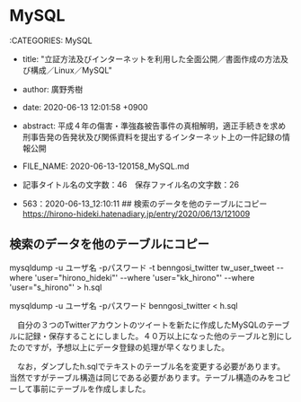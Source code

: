 # MySQL

:CATEGORIES: MySQL

 - title: "立証方法及びインターネットを利用した全面公開／書面作成の方法及び構成／Linux／MySQL"
 - author: 廣野秀樹
 - date: 2020-06-13 12:01:58 +0900
 - abstract: 平成４年の傷害・準強姦被告事件の真相解明，適正手続きを求め刑事告発の告発状及び関係資料を提出するインターネット上の一件記録の情報公開
 - FILE_NAME: 2020-06-13-120158_MySQL.md
 - 記事タイトル名の文字数：46　保存ファイル名の文字数：26

 - 563：2020-06-13_12:10:11 ## 検索のデータを他のテーブルにコピー https://hirono-hideki.hatenadiary.jp/entry/2020/06/13/121009






## 検索のデータを他のテーブルにコピー

mysqldump -u ユーザ名 -pパスワード -t benngosi_twitter tw_user_tweet --where 'user="hirono_hideki"' --where 'user="kk_hirono"' --where 'user="s_hirono"' > h.sql

mysqldump -u ユーザ名 -pパスワード benngosi_twitter < h.sql

　自分の３つのTwitterアカウントのツイートを新たに作成したMySQLのテーブルに記録・保存することにしました。４０万以上になった他のテーブルと別にしたのですが，予想以上にデータ登録の処理が早くなりました。

　なお，ダンプしたh.sqlでテキストのテーブル名を変更する必要があります。当然ですがテーブル構造は同じである必要があります。テーブル構造のみをコピーして事前にテーブルを作成しました。


